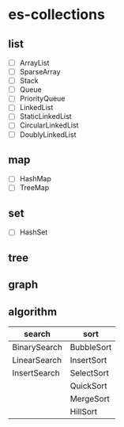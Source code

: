 # es-collections

## list

- [ ] ArrayList
- [ ] SparseArray
- [ ] Stack
- [ ] Queue
- [ ] PriorityQueue
- [ ] LinkedList
- [ ] StaticLinkedList
- [ ] CircularLinkedList
- [ ] DoublyLinkedList

## map

- [ ] HashMap
- [ ] TreeMap

## set

- [ ] HashSet

## tree

## graph

## algorithm

| search | sort |
| ---    | ---   |
| BinarySearch | BubbleSort |
| LinearSearch | InsertSort |
| InsertSearch | SelectSort |
|              | QuickSort |
|              | MergeSort |
|              | HillSort |
